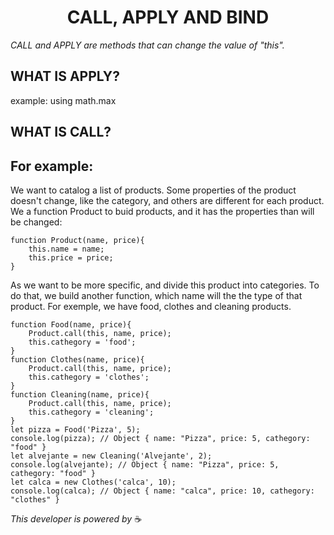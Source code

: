 <h1 align="center">CALL, APPLY AND BIND</h1>

<body font-size="10px">

_CALL and APPLY are methods that can change the value of "this"._

## WHAT IS APPLY?


example: using math.max


## WHAT IS CALL?


## For example:

We want to catalog a list of products. Some properties of the product doesn't change, like the category, and others are different for each product.
We a function Product to buid products, and it has the properties than will be changed:

```
function Product(name, price){
	this.name = name;
	this.price = price;
}
```

As we want to be more specific, and divide this product into categories. To do that, we build another function, which name will the the type of that product. For exemple, we have food, clothes and cleaning products.

```
function Food(name, price){
	Product.call(this, name, price);
	this.cathegory = 'food';
}
function Clothes(name, price){
	Product.call(this, name, price);
	this.cathegory = 'clothes';
}
function Cleaning(name, price){
	Product.call(this, name, price);
	this.cathegory = 'cleaning';
}
let pizza = Food('Pizza', 5);
console.log(pizza); // Object { name: "Pizza", price: 5, cathegory: "food" }
let alvejante = new Cleaning('Alvejante', 2);
console.log(alvejante); // Object { name: "Pizza", price: 5, cathegory: "food" }
let calca = new Clothes('calca', 10);
console.log(calca); // Object { name: "calca", price: 10, cathegory: "clothes" }
```


_This developer is powered by_ ☕ 
</body>